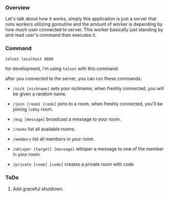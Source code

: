 ### Overview

Let's talk about how it works, simply this application is just a server that runs workers utilizing goroutine and the amount of worker is depending by how much user connected to server. This worker basically just standing by and read user's command then executes it.

### Command

```sh
telnet localhost 8888

```

for development, i'm using `telnet` with this command:

after you connected to the server, you can run these commands:

- `/nick [nickname]`
  sets your nickname, when freshly connected, you will be given a random name.

- `/join [room] [code]`
  joins to a room, when freshly connected, you'll be joining `lobby` room.

- `/msg [message]`
  broadcast a message to your room.

- `/rooms`
  list all available rooms.

- `/members`
  list all members in your room.

- `/whisper [target] [message]`
  whisper a message to one of the member in your room.

- `/private [room] [code]`
  creates a private room with code

### ToDo

1. Add graceful shutdown.
